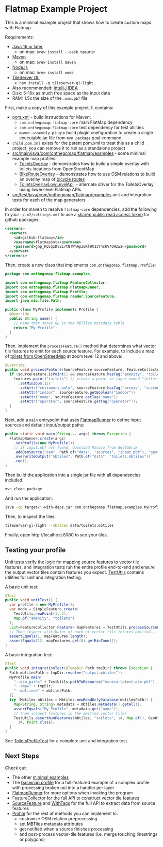 # Flatmap Example Project

This is a minimal example project that shows how to create custom maps with Flatmap.

Requirements:

- [Java 16 or later](https://adoptium.net/installation.html)
  - on mac: `brew install --cask temurin`
- [Maven](https://maven.apache.org/install.html)
  - on mac: `brew install maven`
- [Node.js](https://nodejs.org/en/download/)
  - on mac: `brew install node`
- [TileServer GL](https://github.com/maptiler/tileserver-gl)
  - `npm install -g tileserver-gl-light`
- Also recommended: [IntelliJ IDEA](https://www.jetbrains.com/help/idea/installation-guide.html)
- Disk: 5-10x as much free space as the input data
- RAM: 1.5x the size of the `.osm.pbf` file

First, make a copy of this example project. It contains:

- [pom.xml](./pom.xml) - build instructions for Maven:
  - `com.onthegomap:flatmap-core` main FlatMap dependency
  - `com.onthegomap:flatmap-core` test dependency for test utilities
  - `maven-assembly-plugin` build plugin configuration to create a single executable jar file from `mvn package` goal
    command
- `child.pom.xml` exists for the parent pom.xml to treat this as a child project, you can remove it to run as a
  standalone project
- [src/main/java/com/onthegomap/flatmap/examples](src/main/java/com/onthegomap/flatmap/examples) - some minimal example
  map profiles:
  - [ToiletsOverlay](src/main/java/com/onthegomap/flatmap/examples/ToiletsOverlay.java) - demonstrates how to build a
    simple overlay with toilets locations from OpenStreetMap
  - [BikeRouteOverlay](src/main/java/com/onthegomap/flatmap/examples/BikeRouteOverlay.java) - demonstrates how to use
    OSM relations to build an overlay map of [bicycle routes](https://wiki.openstreetmap.org/wiki/Tag:route=bicycle)
  - [ToiletsOverlayLowLevelApi](src/main/java/com/onthegomap/flatmap/examples/ToiletsOverlayLowLevelApi.java)
    &nbsp;- alternate driver for the ToiletsOverlay using lower-level Flatmap APIs
- [src/test/java/com/onthegomap/flatmap/examples](src/main/java/com/onthegomap/flatmap/examples)
  unit and integration tests for each of the map generators

In order for maven to resolve `flatmap-core` dependencies, add the following to your `~/.m2/settings.xml` to use
a [shared public read access token](https://github.community/t/download-from-github-package-registry-without-authentication/14407/111)
for github packages:

```xml
<servers>
  <server>
    <id>github-flatmap</id>
    <username>flatmapbot</username>
    <password>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</password>
  </server>
</servers>
```

Then, create a new class that implements `com.onthegomap.flatmap.Profile`:

```java
package com.onthegomap.flatmap.examples;

import com.onthegomap.flatmap.FeatureCollector;
import com.onthegomap.flatmap.FlatmapRunner;
import com.onthegomap.flatmap.Profile;
import com.onthegomap.flatmap.reader.SourceFeature;
import java.nio.file.Path;

public class MyProfile implements Profile {
  @Override
  public String name() {
    // name that shows up in the MBTiles metadata table
    return "My Profile";
  }
}
```

Then, implement the `processFeature()` method that determines what vector tile features to emit for each source feature.
For example, to include a map of [toilets from OpenStreetMap](https://wiki.openstreetmap.org/wiki/Tag:amenity=toilets)
at zoom level 12 and above:

```java
@Override
public void processFeature(SourceFeature sourceFeature, FeatureCollector features) {
  if (sourceFeature.isPoint() && sourceFeature.hasTag("amenity", "toilets")) {
    features.point("toilets") // create a point in layer named "toilets"
      .setMinZoom(12)
      .setAttr("customers_only", sourceFeature.hasTag("access", "customers"))
      .setAttr("indoor", sourceFeature.getBoolean("indoor"))
      .setAttr("name", sourceFeature.getTag("name"))
      .setAttr("operator", sourceFeature.getTag("operator"));
  }
}
```

Next, add a `main` entrypoint that
uses [FlatmapRunner](../flatmap-core/src/main/java/com/onthegomap/flatmap/FlatmapRunner.java) to define input sources
and default input/output paths:

```java
public static void main(String... args) throws Exception {
  FlatmapRunner.create(args)
    .setProfile(new MyProfile())
    // if input.pbf not found, download Monaco from Geofabrik
    .addOsmSource("osm", Path.of("data", "sources", "input.pbf"), "geofabrik:monaco")
    .overwriteOutput("mbtiles", Path.of("data", "toilets.mbtiles"))
    .run();
}
```

Then build the application into a single jar file with all dependencies included:

```bash
mvn clean package
```

And run the application:

```bash
java -cp target/*-with-deps.jar com.onthegomap.flatmap.examples.MyProfile
```

Then, to inspect the tiles:

```bash
tileserver-gl-light --mbtiles data/toilets.mbtiles
```

Finally, open http://localhost:8080 to see your tiles.

## Testing your profile

Unit tests verify the logic for mapping source features to vector tile features, and integration tests run the entire
profile end-to-end and ensure the output vector tiles contain features you
expect.  [TestUtils](../flatmap-core/src/test/java/com/onthegomap/flatmap/TestUtils.java) contains utilities for unit
and integration testing.

A basic unit test:

```java
@Test
public void unitTest() {
  var profile = new MyProfile();
  var node = SimpleFeature.create(
    TestUtils.newPoint(1, 2),
    Map.of("amenity", "toilets")
  );
  List<FeatureCollector.Feature> mapFeatures = TestUtils.processSourceFeature(node, profile);
  // Then inspect attributes of each of vector tile fetures emitted...
  assertEquals(1, mapFeatures.length);
  assertEquals(12, mapFeatures.get(0).getMinZoom());
}
```

A basic integration test:

```java
@Test
public void integrationTest(@TempDir Path tmpDir) throws Exception {
  Path mbtilesPath = tmpDir.resolve("output.mbtiles");
  MyProfile.main(
    "--osm_path=" + TestUtils.pathToResource("monaco-latest.osm.pbf"),
    "--tmp=" + tmpDir,
    "--mbtiles=" + mbtilesPath,
  ));
  try (Mbtiles mbtiles = Mbtiles.newReadOnlyDatabase(mbtilesPath)) {
    Map<String, String> metadata = mbtiles.metadata().getAll();
    assertEquals("My Profile", metadata.get("name"));
    // then inspect features in the emitted vector tiles
    TestUtils.assertNumFeatures(mbtiles, "toilets", 14, Map.of(), GeoUtils.WORLD_LAT_LON_BOUNDS,
      34, Point.class);
  }
}
```

See [ToiletsProfileTest](./src/test/java/com/onthegomap/flatmap/examples/ToiletsProfileTest.java)
for a complete unit and integration test.

## Next Steps

Check out:

- The other [minimal examples](./src/main/java/com/onthegomap/flatmap/examples)
- The [basemap profile](../flatmap-basemap) for a full-featured example of a complex profile with processing broken out
  into a handler per layer
- [FlatmapRunner](../flatmap-core/src/main/java/com/onthegomap/flatmap/FlatmapRunner.java) for more options when
  invoking the program
- [FeatureCollector](../flatmap-core/src/main/java/com/onthegomap/flatmap/FeatureCollector.java)
  for the full API to construct vector tile features
- [SourceFeature](../flatmap-core/src/main/java/com/onthegomap/flatmap/reader/SourceFeature.java)
  and [WithTags](../flatmap-core/src/main/java/com/onthegomap/flatmap/reader/WithTags.java)
  for the full API to extract data from source features
- [Profile](../flatmap-core/src/main/java/com/onthegomap/flatmap/Profile.java) for the rest of methods you can implement
  to:
  - customize OSM relation preprocessing
  - set MBTiles metadata attributes
  - get notified when a source finishes processing
  - and post-process vector-tile features (i.e. merge touching linestrings or polygons)
